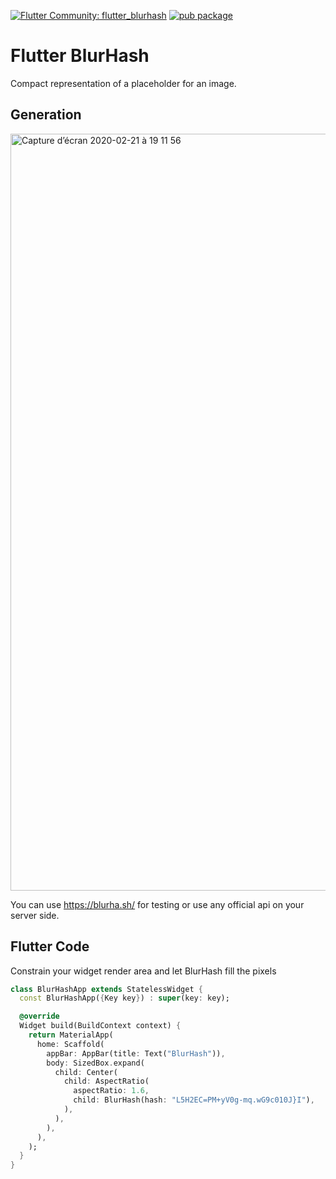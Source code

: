 [![Flutter Community: flutter_blurhash](https://fluttercommunity.dev/_github/header/flutter_blurhash)](https://github.com/fluttercommunity/community)
[![pub package](https://img.shields.io/pub/v/flutter_blurhash.svg)](https://pub.dev/packages/flutter_blurhash)

# Flutter BlurHash

Compact representation of a placeholder for an image.


## Generation

<img width="1211" alt="Capture d’écran 2020-02-21 à 19 11 56" src="https://user-images.githubusercontent.com/1295961/75059847-129d6800-54de-11ea-8832-d19ea58eb7eb.png">

You can use https://blurha.sh/ for testing or use any official api on your server side.


## Flutter Code

Constrain your widget render area and let BlurHash fill the pixels

```dart
class BlurHashApp extends StatelessWidget {
  const BlurHashApp({Key key}) : super(key: key);

  @override
  Widget build(BuildContext context) {
    return MaterialApp(
      home: Scaffold(
        appBar: AppBar(title: Text("BlurHash")),
        body: SizedBox.expand(
          child: Center(
            child: AspectRatio(
              aspectRatio: 1.6,
              child: BlurHash(hash: "L5H2EC=PM+yV0g-mq.wG9c010J}I"),
            ),
          ),
        ),
      ),
    );
  }
}
```


